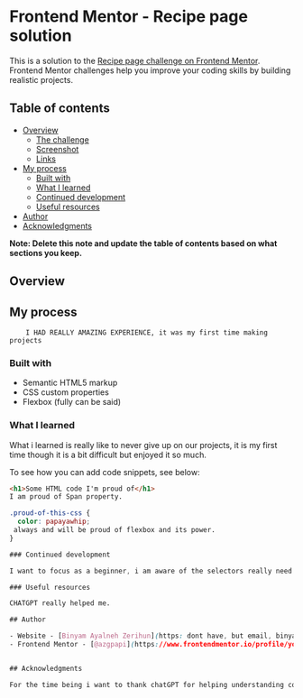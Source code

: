 # Frontend Mentor - Recipe page solution

This is a solution to the [Recipe page challenge on Frontend Mentor](https://www.frontendmentor.io/challenges/recipe-page-KiTsR8QQKm). Frontend Mentor challenges help you improve your coding skills by building realistic projects. 

## Table of contents

- [Overview](#overview)
  - [The challenge](#the-challenge)
  - [Screenshot](#screenshot)
  - [Links](#links)
- [My process](#my-process)
  - [Built with](#built-with)
  - [What I learned](#what-i-learned)
  - [Continued development](#continued-development)
  - [Useful resources](#useful-resources)
- [Author](#author)
- [Acknowledgments](#acknowledgments)

**Note: Delete this note and update the table of contents based on what sections you keep.**

## Overview




## My process
		I HAD REALLY AMAZING EXPERIENCE, it was my first time making projects
### Built with

- Semantic HTML5 markup
- CSS custom properties
- Flexbox (fully can be said)



### What I learned
What i learned is really like to never give up on our projects, it is my first time though it is a bit difficult but enjoyed it so much.

To see how you can add code snippets, see below:

```html
<h1>Some HTML code I'm proud of</h1>
I am proud of Span property.
```
```css
.proud-of-this-css {
  color: papayawhip;
 always and will be proud of flexbox and its power.
}

### Continued development

I want to focus as a beginner, i am aware of the selectors really need to know how they work and studying about flexbox and so many css advanced topics.

### Useful resources

CHATGPT really helped me.

## Author

- Website - [Binyam Ayalneh Zerihun](https: dont have, but email, binyampapi21@gmail.com)
- Frontend Mentor - [@azgpapi](https://www.frontendmentor.io/profile/yourusername)


## Acknowledgments

For the time being i want to thank chatGPT for helping understanding concepts. 